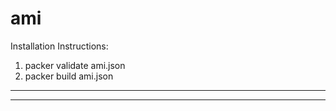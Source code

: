 # ami
Installation Instructions:
1) packer validate ami.json
2) packer build ami.json
--------------------------------------------
--------------------------------------------